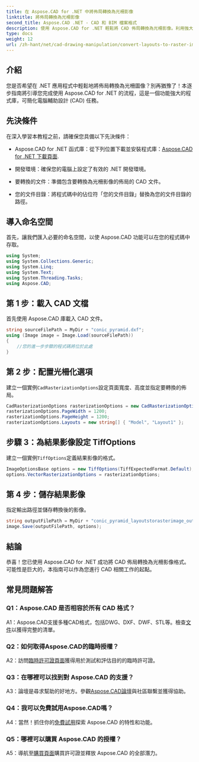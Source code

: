 ```yaml
---
title: 在 Aspose.CAD for .NET 中將佈局轉換為光柵影像
linktitle: 將佈局轉換為光柵影像
second_title: Aspose.CAD .NET - CAD 和 BIM 檔案格式
description: 使用 Aspose.CAD for .NET 輕鬆將 CAD 佈局轉換為光柵影像。利用強大的 CAD 操作功能增強您的開發。
type: docs
weight: 12
url: /zh-hant/net/cad-drawing-manipulation/convert-layouts-to-raster-image/
---
```

## 介紹

您是否希望在 .NET 應用程式中輕鬆地將佈局轉換為光柵圖像？別再猶豫了！本逐步指南將引導您完成使用 Aspose.CAD for .NET 的流程，這是一個功能強大的程式庫，可簡化電腦輔助設計 (CAD) 任務。

## 先決條件

在深入學習本教程之前，請確保您具備以下先決條件：

- Aspose.CAD for .NET 函式庫：從下列位置下載並安裝程式庫：[Aspose.CAD for .NET 下載頁面](https://releases.aspose.com/cad/net/).

- 開發環境：確保您的電腦上設定了有效的 .NET 開發環境。

- 要轉換的文件：準備包含要轉換為光柵影像的佈局的 CAD 文件。

- 您的文件目錄：將程式碼中的佔位符「您的文件目錄」替換為您的文件目錄的路徑。

## 導入命名空間

首先，讓我們匯入必要的命名空間，以使 Aspose.CAD 功能可以在您的程式碼中存取。

```csharp
using System;
using System.Collections.Generic;
using System.Linq;
using System.Text;
using System.Threading.Tasks;
using Aspose.CAD;
```

## 第 1 步：載入 CAD 文檔

首先使用 Aspose.CAD 庫載入 CAD 文件。

```csharp
string sourceFilePath = MyDir + "conic_pyramid.dxf";
using (Image image = Image.Load(sourceFilePath))
{
    //您的進一步步驟的程式碼將位於此處
}
```

## 第 2 步：配置光柵化選項

建立一個實例`CadRasterizationOptions`設定頁面寬度、高度並指定要轉換的佈局。

```csharp
CadRasterizationOptions rasterizationOptions = new CadRasterizationOptions();
rasterizationOptions.PageWidth = 1200;
rasterizationOptions.PageHeight = 1200;
rasterizationOptions.Layouts = new string[] { "Model", "Layout1" };
```

## 步驟 3：為結果影像設定 TiffOptions

建立一個實例`TiffOptions`定義結果影像的格式。

```csharp
ImageOptionsBase options = new TiffOptions(TiffExpectedFormat.Default);
options.VectorRasterizationOptions = rasterizationOptions;
```

## 第 4 步：儲存結果影像

指定輸出路徑並儲存轉換後的影像。

```csharp
string outputFilePath = MyDir + "conic_pyramid_layoutstorasterimage_out.tiff";
image.Save(outputFilePath, options);
```

## 結論

恭喜！您已使用 Aspose.CAD for .NET 成功將 CAD 佈局轉換為光柵影像格式。可能性是巨大的，本指南可以作為您進行 CAD 相關工作的起點。

## 常見問題解答

### Q1：Aspose.CAD 是否相容於所有 CAD 格式？

 A1：Aspose.CAD支援多種CAD格式，包括DWG、DXF、DWF、STL等。檢查[文件](https://reference.aspose.com/cad/net/)以獲得完整的清單。

### Q2：如何取得Aspose.CAD的臨時授權？

 A2：訪問[臨時許可證頁面](https://purchase.aspose.com/temporary-license/)獲得用於測試和評估目的的臨時許可證。

### Q3：在哪裡可以找到對 Aspose.CAD 的支援？

 A3：論壇是尋求幫助的好地方。參觀[Aspose.CAD論壇](https://forum.aspose.com/c/cad/19)與社區聯繫並獲得協助。

### Q4：我可以免費試用Aspose.CAD嗎？

A4：當然！抓住你的[免費試用](https://releases.aspose.com/)探索 Aspose.CAD 的特性和功能。

### Q5：哪裡可以購買 Aspose.CAD 的授權？

 A5：導航至[購買頁面](https://purchase.aspose.com/buy)購買許可證並釋放 Aspose.CAD 的全部潛力。